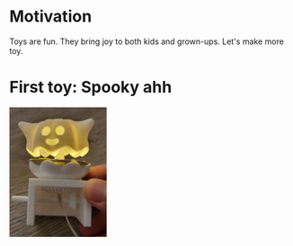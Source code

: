 # Motivation

Toys are fun. They bring joy to both kids and grown-ups. Let's make more toy.



# First toy: Spooky ahh

<img title="" src="assets/52c2982fc01324bcc7a84561b23a07fac5d1ae03.jpg" alt="" width="173">
